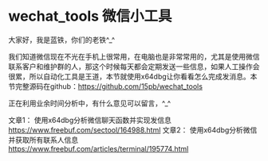 # wechat_tools 微信小工具
大家好，我是蓝铁，你们的老铁^_^

我们知道微信现在不光在手机上很常用，在电脑也是非常常用的，尤其是使用微信联系客户和维护群的人，那这个时候每天都会定期发送一些信息，如果人工操作会很累，所以自动化工具是王道，本节就使用x64dbg让你看看怎么完成发消息。本节完整源码在github：https://github.com/15pb/wechat_tools

正在利用业余时间分析中，有什么意见可以留言，^_^

文章1： 使用x64dbg分析微信聊天函数并实现发信息 https://www.freebuf.com/sectool/164988.html
文章2： 使用x64dbg分析微信并获取所有联系人信息 https://www.freebuf.com/articles/terminal/195774.html



 

